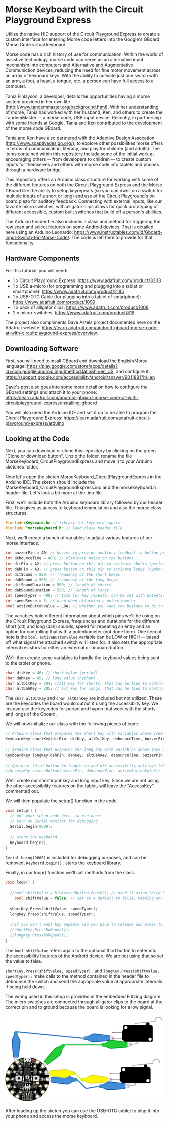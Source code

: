 # Morse Keyboard with the Circuit Playground Express

Utilize the native HID support of the Circuit Playground Express to create a custom interface for entering Morse code letters into the Google's GBoard Morse Code virtual keyboard.

Morse code has a rich history of use for communication.  Within the world of assistive technology, morse code can serve as an alternative input mechanism into computers and Alternative and Augmentative Communiction devices, reducing the need for fine motor movement across an array of keyboard keys.  With the ability to activate just one switch with an arm, a foot, a head, a tongue, etc. a person can have full access to a computer.

Tania Finlayson, a developer, details the opportunities having a morse system provided in her own life (http://www.tandemmaster.org/background.html).  With her understanding of morse, Tania has worked with her husband, Ken, and others to create the TandemMaster -- a morse code, USB input device.  Recently, in partnership with some friends at Google, Tania and Ken contributed to the development of the morse code GBoard.

Tania and Ken have also partnered with the Adaptive Design Assocation (http://www.adaptivedesign.org/), to explore other possibilities morse offers in terms of communication, literacy, and play for children (and adults).  The items contained within this repository include some of the initial work at encouraging others -- from developers to children -- to create custom inputs for themselves and others with morse code into tablets and phones through a hardware bridge.

This repository offers an Arduino class structure for working with some of the different features on both the Circuit Playground Express and the Morse GBoard like the ability to setup keyrepeats (so you can dwell on a switch for multiple inputs of a short or long) and use of the Circuit Playground's on board piezo for auditory feedback.  Connecting with external inputs, like our favorite micro switches, with alligator clips allows for quick prototyping of different accessible, custom built switches that build off a person's abilities.

The Arduino header file also includes a class and method for triggering the row scan and select features on some Android devices.  That is detailed here using an Arduino Leonardo: https://www.instructables.com/id/Gboard-Input-Switch-for-Morse-Code/.  The code is left here to provide for that funcationality.

## Hardware Components
For this tutorial, you will need:
- 1 x Circuit Playground Express: https://www.adafruit.com/product/3333
- 1 x USB a-micro (for programming and plugging into a tablet or smartphone): https://www.adafruit.com/product/2185
- 1 x USB-OTG Cable (for plugging into a tablet of smartphone): https://www.adafruit.com/product/1099
- 1 x pack of alligator clips: https://www.adafruit.com/product/1008
- 2 x micro-switches: https://www.adafruit.com/product/819

The project also compliments Dave Astels project documented here on the Adafruit website: https://learn.adafruit.com/android-gboard-morse-code-at-with-circuitplayground-express/overview.

## Downloading Software
First, you will need to insall GBoard and download the English/Morse language: https://play.google.com/store/apps/details?id=com.google.android.inputmethod.latin&hl=en_US, and configure it: https://support.google.com/accessibility/android/answer/9011881?hl=en

Dave's post also goes into some more detail on how to configure the GBoard settings and attach it to your phone: https://learn.adafruit.com/android-gboard-morse-code-at-with-circuitplayground-express/installing-gboard

You will also need the Arduino IDE and set it up to be able to program the Circuit Playground Express: https://learn.adafruit.com/adafruit-circuit-playground-express/arduino

## Looking at the Code
Next, you can download or clone this repository by clicking on the green "Clone or download button".  Unzip the folder, rename the file MorseKeyboard_CircuitPlaygroundExpress and move it to your Arduino sketches folder.

Now let's open the sketch MorseKeyboard_CircuitPlaygroundExpress in the Arduino IDE.  The sketch should include the MorseKeyboard_CircuitPlaygroundExpress.ino and the morseKeyboard.h header file.  Let's look a bit more at the .ino file.

First, we'll include both the Arduino keyboard library followed by our header file.  This gives us access to keyboard emmulation and also the morse class structures.

```C++
#include<Keyboard.h> // library for keyboard inputs
#include "morseKeyboard.h" // load class header file
```

Next, we'll create a bunch of variables to adjust various features of our morse interface.

```C++
int buzzerPin = A0; // buzzer to provide auditory feedback to button presses
int debounceTime = 400; // eliminate noise on the buttons
int ditPin = A2; // press button on this pin to activate shorts (period)
int dahPin = A3; // press button on this pin to activate longs (hyphon)
int ditSound = 880; // frequency of the short beeps
int dahSound = 500; // frequency of the long beeps
int ditSoundDuration = 500; // length of shorts
int dahSoundDuration = 550; // length of longs
int speedTyper = 400; // time for key repeats, can be set with potentiometer
int speedSense = 3; // used when attaching a potentiometer
bool activeButtonValue = LOW; // whether you want the buttons to be triggered on low or high signal, also changes the internal resistors
```

The variables hold different information about which pins we'll be using on the Circuit Playground Express, frequencies and durations for the different short (dit) and long (dah) sounds, speed for repeating an entry and an option for controlling that with a potentiometer (not done here).  One item of note is the `bool activeButtonValue` variable can be LOW or HIGH -- based off what signal the attached switch will listen for.  It also sets the appropriate internal resistors for either an external or onboard button.

We'll then create some variables to handle the keyboard values being sent to the tablet or phone.

```C++
char ditKey = 46; // short value (period)
char dahKey = 45; // long value (hyphon)
char altDitKey = 204; //alt key for shorts, that can be tied to controlling row scanning
char altDahKey = 205; // alt key for longs, that can be tied to controlling row scanning
```

The `char altDitKey` and `char altDahKey` are included but not utilized.  These are the keycodes the board would output if using the accessiblity key.  We instead use the keycodes for period and hypon that work with the shorts and longs of the Gboard.

We will now initialize our class with the following pieces of code.

```C++
// Arudino class that prepares the short key with variables above (see morseKeyboard.h)
KeyboardKey shortKey(ditPin, ditKey, altDitKey, debounceTime, buzzerPin, ditSound, ditSoundDuration, activeButtonValue);

// Arudino class that prepares the long key with variables above (see morseKeyboard.h)
KeyboardKey longKey(dahPin, dahKey, altDahKey, debounceTime, buzzerPin, dahSound, dahSoundDuration, activeButtonValue);

// Optional third button to toggle on and off accessiblity settings like row scanning (tested on Samsung)
//AccessKey accessButton(accessPin, debounceTime, activeButtonValue);
```
We'll create our short input key and long input key.  Since we are not using the other accessibility features on the tablet, will leave the "AccessKey" commented out.

We will then populate the setup() function in the code.

```C++
void setup() {
  // put your setup code here, to run once:
  // turn on Serial monitor for debugging
  Serial.begin(9600);

  // start the keyboard
  Keyboard.begin();
}
```
`Serial.being(9600)` is included for debugging purposes, and can be removed.  `Keyboard.begin();` starts the keyboard library.

Finally, in our loop() function we'll call methods from the class.

```C++
void loop() {

  //bool shiftValue = bleAccessButton.Check(); // used if using third key
    bool shiftValue = false; // set as a default to false, meaning don't use alternate values
    
  shortKey.Press(shiftValue, speedTyper);
  longKey.Press(shiftValue, speedTyper);

  //if you don't want key repeats (so you have to release and press to enter the character again, comment out the above and uncomment the below
  //shortKey.PressNoRepeat();
  //longKey.PressNoRepeat();
}
```
The `bool shiftValue` refers again to the optional third button to enter into the accessibility features of the Android device.  We are not using that so set the value to false.

`shortKey.Press(shiftValue, speedTyper);` and `longKey.Press(shiftValue, speedTyper);` make calls to the method contained in the header file to debounce the switch and send the appopriate value at appropriate intervals if being held down.

The wiring used in this setup is provided in the embedded Fritzing diagram.  The micro switches are connected through alligator clips to the board at the correct pin and to ground because the board is looking for a low signal.

![The circular Circuit Playground Express has 1 aligator clip connected to A3, 1 alligator clip connected A2 and the ends of each respective clip connected to different micro switch. Each switch also has a alligator clip going from to ground on the Circuit Playground](https://github.com/AdaptiveDesignAssociation/MorseKeyboard__CircuitPlaygroundExpress/blob/master/Morse_Interface_Diagram.png "Circuit Playground Express Morse Interface")

After loading up the sketch you can use the USB-OTG cablet to plug it into your phone and access the morse keyboard.
